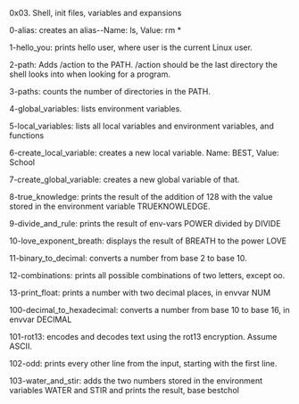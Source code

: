 0x03. Shell, init files, variables and expansions

0-alias: creates an alias--Name: ls, Value: rm *

1-hello_you: prints hello user, where user is the current Linux user.

2-path: Adds /action to the PATH. /action should be the last directory the shell looks into when looking for a program.

3-paths: counts the number of directories in the PATH.

4-global_variables: lists environment variables.

5-local_variables: lists all local variables and environment variables, and functions

6-create_local_variable: creates a new local variable. Name: BEST, Value: School

7-create_global_variable: creates a new global variable of that.

8-true_knowledge: prints the result of the addition of 128 with the value stored in the environment variable TRUEKNOWLEDGE.

9-divide_and_rule: prints the result of env-vars POWER divided by DIVIDE

10-love_exponent_breath: displays the result of BREATH to the power LOVE

11-binary_to_decimal: converts a number from base 2 to base 10.

12-combinations: prints all possible combinations of two letters, except oo.

13-print_float: prints a number with two decimal places, in envvar NUM

100-decimal_to_hexadecimal: converts a number from base 10 to base 16, in envvar DECIMAL

101-rot13: encodes and decodes text using the rot13 encryption. Assume ASCII.

102-odd: prints every other line from the input, starting with the first line.

103-water_and_stir: adds the two numbers stored in the environment variables WATER and STIR and prints the result, base bestchol

